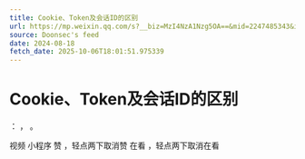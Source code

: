 ```yaml
---
title: Cookie、Token及会话ID的区别
url: https://mp.weixin.qq.com/s?__biz=MzI4NzA1Nzg5OA==&mid=2247485343&idx=2&sn=8d9d4bfa2bed6eb0b442a9fa9b954337
source: Doonsec's feed
date: 2024-08-18
fetch_date: 2025-10-06T18:01:51.975339
---
```


# Cookie、Token及会话ID的区别

：
，
。

视频
小程序
赞
，轻点两下取消赞
在看
，轻点两下取消在看